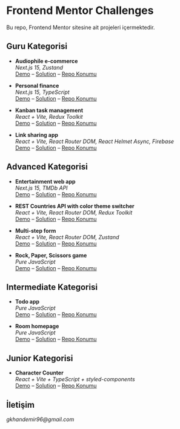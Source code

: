 # **Frontend Mentor Challenges**
Bu repo, Frontend Mentor sitesine ait projeleri içermektedir.

## **Guru Kategorisi**
- **Audiophile e-commerce**  
*Next.js 15, Zustand*  
[Demo](https://guru-audiophile-ecommerce.vercel.app/) 
–
[Solution](https://www.frontendmentor.io/solutions/audiophile-e-commerce-website-nextjs-LFFoIHi7az)
–
[Repo Konumu](https://github.com/gokhandemr/frontend-mentor-challenges/tree/main/next.js-audiophile-ecommerce)

- **Personal finance**  
*Next.js 15, TypeScript*  
[Demo](https://guru-personal-finance-app.vercel.app/) 
–
[Solution](https://www.frontendmentor.io/solutions/personal-finance-app-nextjs-15-typescript-7ZqsYtzh7o)
–
[Repo Konumu](https://github.com/gokhandemr/frontend-mentor-challenges/tree/main/next.js-personal-finance-app)

- **Kanban task management**  
*React + Vite, Redux Toolkit*  
[Demo](https://guru-kanban-task-management.vercel.app/) 
–
[Solution](https://www.frontendmentor.io/solutions/kanban-task-management-web-app-react-vite-jaG2D74bcg)
–
[Repo Konumu](https://github.com/gokhandemr/frontend-mentor-challenges/tree/main/react-kanban-task-management)

- **Link sharing app**  
*React + Vite, React Router DOM, React Helmet Async, Firebase*  
[Demo](https://guru-link-sharing-app.vercel.app/login) 
–
[Solution](https://www.frontendmentor.io/solutions/link-sharing-app-EAwmvYJitO)
–
[Repo Konumu](https://github.com/gokhandemr/frontend-mentor-challenges/tree/main/react-link-sharing-app)


## **Advanced Kategorisi**
- **Entertainment web app**  
*Next.js 15, TMDb API*  
[Demo](https://advanced-entertainment-web-app.vercel.app/) 
–
[Solution](https://www.frontendmentor.io/solutions/entertainment-web-app-nextjs-tmdb-api-7krBzxIGAo)
–
[Repo Konumu](https://github.com/gokhandemr/frontend-mentor-challenges/tree/main/next.js-entertainment-web-app)

- **REST Countries API with color theme switcher**  
*React + Vite, React Router DOM, Redux Toolkit*  
[Demo](https://advanced-countries-app.vercel.app/) 
–
[Solution](https://www.frontendmentor.io/solutions/rest-countries-api-with-color-theme-switcher-react-vite-5nJ_NtNT7U)
–
[Repo Konumu](https://github.com/gokhandemr/frontend-mentor-challenges/tree/main/react-countries-app)

- **Multi-step form**  
*React + Vite, React Router DOM, Zustand*  
[Demo](https://advanced-multi-step-form.vercel.app/) 
–
[Solution](https://www.frontendmentor.io/solutions/multi-step-form-react-vite-HQln62G1yr)
–
[Repo Konumu](https://github.com/gokhandemr/frontend-mentor-challenges/tree/main/react-multi-step-form)

- **Rock, Paper, Scissors game**  
*Pure JavaScript*  
[Demo](https://frontend-mentor-challenges-pink.vercel.app/) 
–
[Solution](https://www.frontendmentor.io/solutions/rock-paper-scissors-game-html-css-javascript-jYkqxW79wK)
–
[Repo Konumu](https://github.com/gokhandemr/frontend-mentor-challenges/tree/main/rock-paper-scissors)


## **Intermediate Kategorisi**
- **Todo app**  
*Pure JavaScript*  
[Demo](https://frontendmentor-challenge-todo-app-pearl.vercel.app/) 
–
[Solution](https://www.frontendmentor.io/solutions/html-css-javascript-f0vUUnR92f)
–
[Repo Konumu](https://github.com/gokhandemr/frontend-mentor-challenges/tree/main/todo-app)

- **Room homepage**  
*Pure JavaScript*  
[Demo](https://frontendmentor-challenge-room-homepage.vercel.app/) 
–
[Solution](https://www.frontendmentor.io/solutions/room-hoompage-html-css-javascript-as7AqQRnWD)
–
[Repo Konumu](https://github.com/gokhandemr/frontend-mentor-challenges/tree/main/room-homepage)

## **Junior Kategorisi**
- **Character Counter**  
*React + Vite + TypeScript + styled-components*  
[Demo](https://character-counter-pearl.vercel.app/) 
–
[Solution](https://www.frontendmentor.io/solutions/character-counter-react-vite-typescript-styled-components-iGQrRyV62i)
–
[Repo Konumu](https://github.com/gokhandemr/frontend-mentor-challenges/tree/main/character-counter)

## **İletişim**
_gkhandemir96@gmail.com_